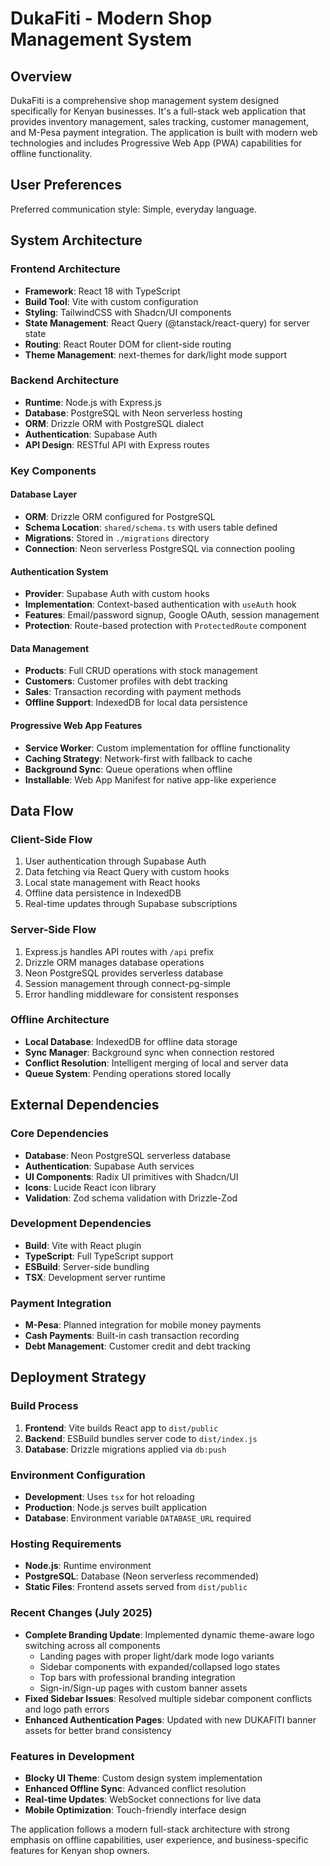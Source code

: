 # DukaFiti - Modern Shop Management System

## Overview

DukaFiti is a comprehensive shop management system designed specifically for Kenyan businesses. It's a full-stack web application that provides inventory management, sales tracking, customer management, and M-Pesa payment integration. The application is built with modern web technologies and includes Progressive Web App (PWA) capabilities for offline functionality.

## User Preferences

Preferred communication style: Simple, everyday language.

## System Architecture

### Frontend Architecture
- **Framework**: React 18 with TypeScript
- **Build Tool**: Vite with custom configuration
- **Styling**: TailwindCSS with Shadcn/UI components
- **State Management**: React Query (@tanstack/react-query) for server state
- **Routing**: React Router DOM for client-side routing
- **Theme Management**: next-themes for dark/light mode support

### Backend Architecture
- **Runtime**: Node.js with Express.js
- **Database**: PostgreSQL with Neon serverless hosting
- **ORM**: Drizzle ORM with PostgreSQL dialect
- **Authentication**: Supabase Auth
- **API Design**: RESTful API with Express routes

### Key Components

#### Database Layer
- **ORM**: Drizzle ORM configured for PostgreSQL
- **Schema Location**: `shared/schema.ts` with users table defined
- **Migrations**: Stored in `./migrations` directory
- **Connection**: Neon serverless PostgreSQL via connection pooling

#### Authentication System
- **Provider**: Supabase Auth with custom hooks
- **Implementation**: Context-based authentication with `useAuth` hook
- **Features**: Email/password signup, Google OAuth, session management
- **Protection**: Route-based protection with `ProtectedRoute` component

#### Data Management
- **Products**: Full CRUD operations with stock management
- **Customers**: Customer profiles with debt tracking
- **Sales**: Transaction recording with payment methods
- **Offline Support**: IndexedDB for local data persistence

#### Progressive Web App Features
- **Service Worker**: Custom implementation for offline functionality
- **Caching Strategy**: Network-first with fallback to cache
- **Background Sync**: Queue operations when offline
- **Installable**: Web App Manifest for native app-like experience

## Data Flow

### Client-Side Flow
1. User authentication through Supabase Auth
2. Data fetching via React Query with custom hooks
3. Local state management with React hooks
4. Offline data persistence in IndexedDB
5. Real-time updates through Supabase subscriptions

### Server-Side Flow
1. Express.js handles API routes with `/api` prefix
2. Drizzle ORM manages database operations
3. Neon PostgreSQL provides serverless database
4. Session management through connect-pg-simple
5. Error handling middleware for consistent responses

### Offline Architecture
- **Local Database**: IndexedDB for offline data storage
- **Sync Manager**: Background sync when connection restored
- **Conflict Resolution**: Intelligent merging of local and server data
- **Queue System**: Pending operations stored locally

## External Dependencies

### Core Dependencies
- **Database**: Neon PostgreSQL serverless database
- **Authentication**: Supabase Auth services
- **UI Components**: Radix UI primitives with Shadcn/UI
- **Icons**: Lucide React icon library
- **Validation**: Zod schema validation with Drizzle-Zod

### Development Dependencies
- **Build**: Vite with React plugin
- **TypeScript**: Full TypeScript support
- **ESBuild**: Server-side bundling
- **TSX**: Development server runtime

### Payment Integration
- **M-Pesa**: Planned integration for mobile money payments
- **Cash Payments**: Built-in cash transaction recording
- **Debt Management**: Customer credit and debt tracking

## Deployment Strategy

### Build Process
1. **Frontend**: Vite builds React app to `dist/public`
2. **Backend**: ESBuild bundles server code to `dist/index.js`
3. **Database**: Drizzle migrations applied via `db:push`

### Environment Configuration
- **Development**: Uses `tsx` for hot reloading
- **Production**: Node.js serves built application
- **Database**: Environment variable `DATABASE_URL` required

### Hosting Requirements
- **Node.js**: Runtime environment
- **PostgreSQL**: Database (Neon serverless recommended)
- **Static Files**: Frontend assets served from `dist/public`

### Recent Changes (July 2025)
- **Complete Branding Update**: Implemented dynamic theme-aware logo switching across all components
  - Landing pages with proper light/dark mode logo variants
  - Sidebar components with expanded/collapsed logo states
  - Top bars with professional branding integration
  - Sign-in/Sign-up pages with custom banner assets
- **Fixed Sidebar Issues**: Resolved multiple sidebar component conflicts and logo path errors
- **Enhanced Authentication Pages**: Updated with new DUKAFITI banner assets for better brand consistency

### Features in Development
- **Blocky UI Theme**: Custom design system implementation
- **Enhanced Offline Sync**: Advanced conflict resolution
- **Real-time Updates**: WebSocket connections for live data
- **Mobile Optimization**: Touch-friendly interface design

The application follows a modern full-stack architecture with strong emphasis on offline capabilities, user experience, and business-specific features for Kenyan shop owners.